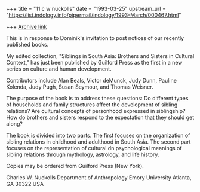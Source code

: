 +++
title = "11 c w nuckolls"
date = "1993-03-25"
upstream_url = "https://list.indology.info/pipermail/indology/1993-March/000467.html"

+++
[Archive link](https://list.indology.info/pipermail/indology/1993-March/000467.html)

This is in response to Dominik's invitation to post notices of our
recently published books.

My edited collection, "Siblings in South Asia:  Brothers and Sisters
in Cultural Context," has just been published by Guilford Press as the
first in a new series on culture and human development.

Contributors include Alan Beals, Victor deMunck, Judy Dunn, Pauline
Kolenda, Judy Pugh, Susan Seymour, and Thomas Weisner.

The purpose of the book is to address these questions:  Do different
types of households and family structures affect the development of
sibling relations?  Are cultural concepts of personhood expressed in
siblingship?  How do brothers and sisters respond to the expectation
that they should get along?

The book is divided into two parts.  The first focuses on the organization
of sibling relations in childhood and adulthood in South Asia.  The
second part focuses on the representation of cultural dn psychological
meanings of sibling relations through mythology, astrology, and life
history.

Copies may be ordered from Guilford Press (New York).



Charles W. Nuckolls
Department of Anthropology
Emory University
Atlanta, GA 30322 USA





